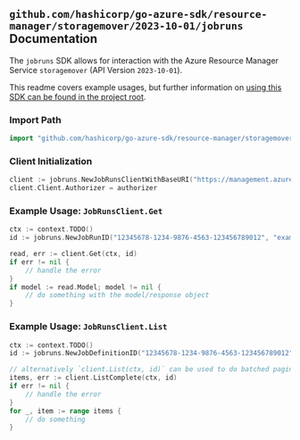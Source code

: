 
## `github.com/hashicorp/go-azure-sdk/resource-manager/storagemover/2023-10-01/jobruns` Documentation

The `jobruns` SDK allows for interaction with the Azure Resource Manager Service `storagemover` (API Version `2023-10-01`).

This readme covers example usages, but further information on [using this SDK can be found in the project root](https://github.com/hashicorp/go-azure-sdk/tree/main/docs).

### Import Path

```go
import "github.com/hashicorp/go-azure-sdk/resource-manager/storagemover/2023-10-01/jobruns"
```


### Client Initialization

```go
client := jobruns.NewJobRunsClientWithBaseURI("https://management.azure.com")
client.Client.Authorizer = authorizer
```


### Example Usage: `JobRunsClient.Get`

```go
ctx := context.TODO()
id := jobruns.NewJobRunID("12345678-1234-9876-4563-123456789012", "example-resource-group", "storageMoverValue", "projectValue", "jobDefinitionValue", "jobRunValue")

read, err := client.Get(ctx, id)
if err != nil {
	// handle the error
}
if model := read.Model; model != nil {
	// do something with the model/response object
}
```


### Example Usage: `JobRunsClient.List`

```go
ctx := context.TODO()
id := jobruns.NewJobDefinitionID("12345678-1234-9876-4563-123456789012", "example-resource-group", "storageMoverValue", "projectValue", "jobDefinitionValue")

// alternatively `client.List(ctx, id)` can be used to do batched pagination
items, err := client.ListComplete(ctx, id)
if err != nil {
	// handle the error
}
for _, item := range items {
	// do something
}
```
